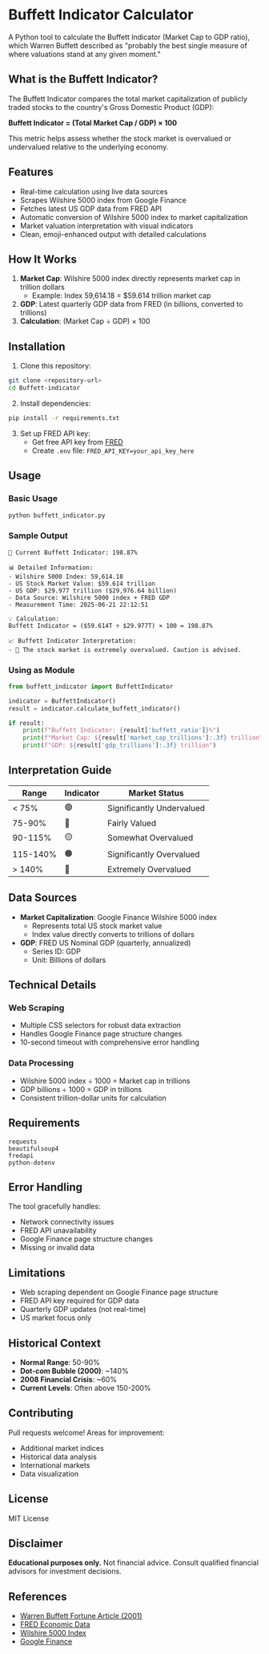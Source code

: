 # Buffett Indicator Calculator

A Python tool to calculate the Buffett Indicator (Market Cap to GDP ratio), which Warren Buffett described as "probably the best single measure of where valuations stand at any given moment."

## What is the Buffett Indicator?

The Buffett Indicator compares the total market capitalization of publicly traded stocks to the country's Gross Domestic Product (GDP):

**Buffett Indicator = (Total Market Cap / GDP) × 100**

This metric helps assess whether the stock market is overvalued or undervalued relative to the underlying economy.

## Features

- Real-time calculation using live data sources
- Scrapes Wilshire 5000 index from Google Finance
- Fetches latest US GDP data from FRED API
- Automatic conversion of Wilshire 5000 index to market capitalization
- Market valuation interpretation with visual indicators
- Clean, emoji-enhanced output with detailed calculations

## How It Works

1. **Market Cap**: Wilshire 5000 index directly represents market cap in trillion dollars
   - Example: Index 59,614.18 = $59.614 trillion market cap
2. **GDP**: Latest quarterly GDP data from FRED (in billions, converted to trillions)
3. **Calculation**: (Market Cap ÷ GDP) × 100

## Installation

1. Clone this repository:
```bash
git clone <repository-url>
cd Buffett-indicator
```

2. Install dependencies:
```bash
pip install -r requirements.txt
```

3. Set up FRED API key:
   - Get free API key from [FRED](https://fred.stlouisfed.org/docs/api/api_key.html)
   - Create `.env` file: `FRED_API_KEY=your_api_key_here`

## Usage

### Basic Usage
```bash
python buffett_indicator.py
```

### Sample Output
```
🔢 Current Buffett Indicator: 198.87%

📊 Detailed Information:
- Wilshire 5000 Index: 59,614.18
- US Stock Market Value: $59.614 trillion
- US GDP: $29.977 trillion ($29,976.64 billion)
- Data Source: Wilshire 5000 index + FRED GDP
- Measurement Time: 2025-06-21 22:12:51

💡 Calculation:
Buffett Indicator = ($59.614T ÷ $29.977T) × 100 = 198.87%

📈 Buffett Indicator Interpretation:
- 🔴 The stock market is extremely overvalued. Caution is advised.
```

### Using as Module
```python
from buffett_indicator import BuffettIndicator

indicator = BuffettIndicator()
result = indicator.calculate_buffett_indicator()

if result:
    print(f"Buffett Indicator: {result['buffett_ratio']}%")
    print(f"Market Cap: ${result['market_cap_trillions']:.3f} trillion")
    print(f"GDP: ${result['gdp_trillions']:.3f} trillion")
```

## Interpretation Guide

| Range | Indicator | Market Status |
|-------|-----------|---------------|
| < 75% | 🟢 | Significantly Undervalued |
| 75-90% | 🔵 | Fairly Valued |
| 90-115% | 🟡 | Somewhat Overvalued |
| 115-140% | 🟠 | Significantly Overvalued |
| > 140% | 🔴 | Extremely Overvalued |

## Data Sources

- **Market Capitalization**: Google Finance Wilshire 5000 index
  - Represents total US stock market value
  - Index value directly converts to trillions of dollars
- **GDP**: FRED US Nominal GDP (quarterly, annualized)
  - Series ID: GDP
  - Unit: Billions of dollars

## Technical Details

### Web Scraping
- Multiple CSS selectors for robust data extraction
- Handles Google Finance page structure changes
- 10-second timeout with comprehensive error handling

### Data Processing
- Wilshire 5000 index ÷ 1000 = Market cap in trillions
- GDP billions ÷ 1000 = GDP in trillions
- Consistent trillion-dollar units for calculation

## Requirements

```
requests
beautifulsoup4
fredapi
python-dotenv
```

## Error Handling

The tool gracefully handles:
- Network connectivity issues
- FRED API unavailability
- Google Finance page structure changes
- Missing or invalid data

## Limitations

- Web scraping dependent on Google Finance page structure
- FRED API key required for GDP data
- Quarterly GDP updates (not real-time)
- US market focus only

## Historical Context

- **Normal Range**: 50-90%
- **Dot-com Bubble (2000)**: ~140%
- **2008 Financial Crisis**: ~60%
- **Current Levels**: Often above 150-200%

## Contributing

Pull requests welcome! Areas for improvement:
- Additional market indices
- Historical data analysis
- International markets
- Data visualization

## License

MIT License

## Disclaimer

**Educational purposes only.** Not financial advice. Consult qualified financial advisors for investment decisions.

## References

- [Warren Buffett Fortune Article (2001)](https://fortune.com/2001/12/10/warren-buffett-on-the-stock-market/)
- [FRED Economic Data](https://fred.stlouisfed.org/)
- [Wilshire 5000 Index](https://wilshire.com/indexes/wilshire-5000)
- [Google Finance](https://www.google.com/finance/) 